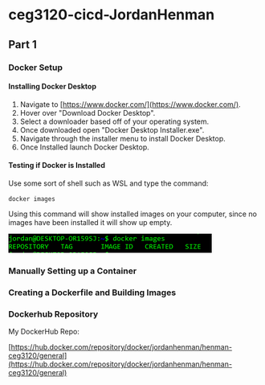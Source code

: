 # ceg3120-cicd-JordanHenman

## Part 1

### Docker Setup

#### Installing Docker Desktop

1. Navigate to [https://www.docker.com/](https://www.docker.com/).
2. Hover over "Download Docker Desktop".
3. Select a downloader based off of your operating system.
4. Once downloaded open "Docker Desktop Installer.exe".
5. Navigate through the installer menu to install Docker Desktop.
6. Once Installed launch Docker Desktop.

#### Testing if Docker is Installed

Use some sort of shell such as WSL and type the command:

    docker images

Using this command will show installed images on your computer, since no images have been installed it will show up empty.

![Images](images/docker-image.PNG)

### Manually Setting up a Container

### Creating a Dockerfile and Building Images

### Dockerhub Repository

My DockerHub Repo:

[https://hub.docker.com/repository/docker/jordanhenman/henman-ceg3120/general](https://hub.docker.com/repository/docker/jordanhenman/henman-ceg3120/general)
